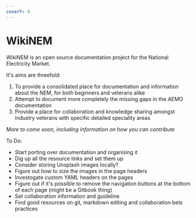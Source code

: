 ```yaml
---
coverY: 0
---
```


# WikiNEM

WikiNEM is an open source documentation project for the National Electricity Market.

It's aims are threefold:

1. To provide a consolidated place for documentation and information about the NEM, for both beginners and veterans alike
2. Attempt to document more completely the missing gaps in the AEMO documentation
3. Provide a place for collaboration and knowledge sharing amongst industry veterans with specific detailed speciality areas

_More to come soon, including information on how you can contribute_

To Do:
- Start porting over documentation and organising it
- Dig up all the resource links and set them up
- Consider storing Unsplash images locally?
- Figure out how to size the images in the page headers
- Investogate custom YAML headers on the pages
- Figure out if it's possible to remove the navigation buttons at the bottom of each page (might be a Gitbook thing)
- Set collaboration information and guideline
- Find good resources on git, markdown editing and collaboration bets practices

